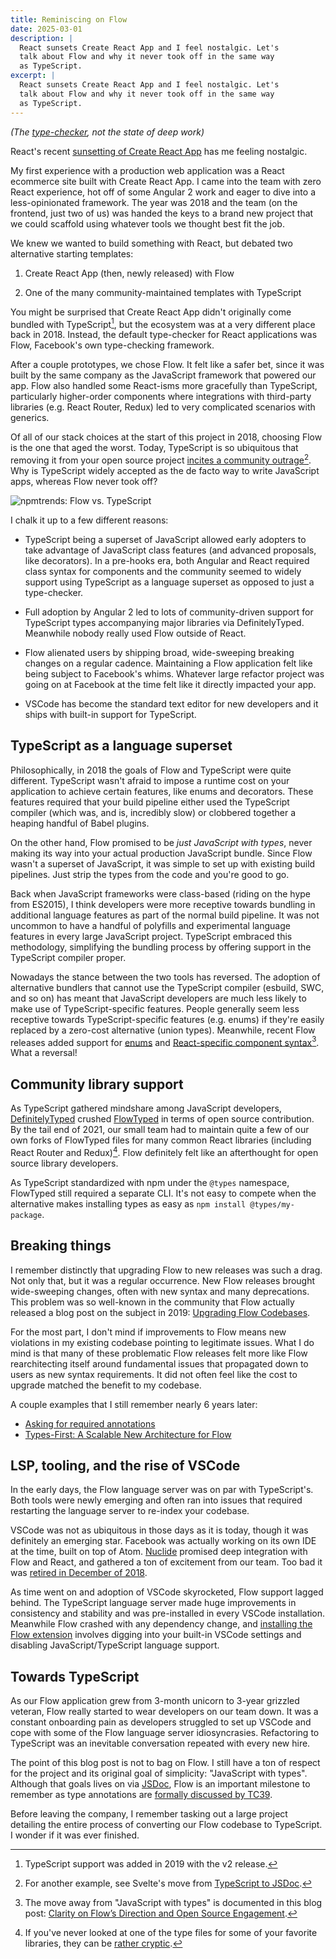```yaml
---
title: Reminiscing on Flow
date: 2025-03-01
description: |
  React sunsets Create React App and I feel nostalgic. Let's
  talk about Flow and why it never took off in the same way
  as TypeScript.
excerpt: |
  React sunsets Create React App and I feel nostalgic. Let's
  talk about Flow and why it never took off in the same way
  as TypeScript.
---
```


_(The [type-checker](https://flow.org/), not the state of deep work)_

React's recent
[sunsetting of Create React App](https://react.dev/blog/2025/02/14/sunsetting-create-react-app)
has me feeling nostalgic.

My first experience with a production web application was a React ecommerce site
built with Create React App. I came into the team with zero React experience,
hot off of some Angular 2 work and eager to dive into a less-opinionated
framework. The year was 2018 and the team (on the frontend, just two of us) was
handed the keys to a brand new project that we could scaffold using whatever
tools we thought best fit the job.

We knew we wanted to build something with React, but debated two alternative
starting templates:

1. Create React App (then, newly released) with Flow

2. One of the many community-maintained templates with TypeScript

You might be surprised that Create React App didn't originally come bundled with
TypeScript[^1], but the ecosystem was at a very different place back in 2018.
Instead, the default type-checker for React applications was Flow, Facebook's
own type-checking framework.

After a couple prototypes, we chose Flow. It felt like a safer bet, since it was
built by the same company as the JavaScript framework that powered our app. Flow
also handled some React-isms more gracefully than TypeScript, particularly
higher-order components where integrations with third-party libraries (e.g.
React Router, Redux) led to very complicated scenarios with generics.

Of all of our stack choices at the start of this project in 2018, choosing Flow
is the one that aged the worst. Today, TypeScript is so ubiquitous that removing
it from your open source project
[incites a community outrage](https://world.hey.com/dhh/open-source-hooliganism-and-the-typescript-meltdown-a474bfda)[^2].
Why is TypeScript widely accepted as the de facto way to write JavaScript apps,
whereas Flow never took off?

![npmtrends: Flow vs. TypeScript](/img/flow-vs-typescript.png)

I chalk it up to a few different reasons:

- TypeScript being a superset of JavaScript allowed early adopters to take
  advantage of JavaScript class features (and advanced proposals, like
  decorators). In a pre-hooks era, both Angular and React required class syntax
  for components and the community seemed to widely support using TypeScript as
  a language superset as opposed to just a type-checker.

- Full adoption by Angular 2 led to lots of community-driven support for
  TypeScript types accompanying major libraries via DefinitelyTyped. Meanwhile
  nobody really used Flow outside of React.

- Flow alienated users by shipping broad, wide-sweeping breaking changes on a
  regular cadence. Maintaining a Flow application felt like being subject to
  Facebook's whims. Whatever large refactor project was going on at Facebook at
  the time felt like it directly impacted your app.

- VSCode has become the standard text editor for new developers and it ships
  with built-in support for TypeScript.

## TypeScript as a language superset

Philosophically, in 2018 the goals of Flow and TypeScript were quite different.
TypeScript wasn't afraid to impose a runtime cost on your application to achieve
certain features, like enums and decorators. These features required that your
build pipeline either used the TypeScript compiler (which was, and is,
incredibly slow) or clobbered together a heaping handful of Babel plugins.

On the other hand, Flow promised to be _just JavaScript with types_, never
making its way into your actual production JavaScript bundle. Since Flow wasn't
a superset of JavaScript, it was simple to set up with existing build pipelines.
Just strip the types from the code and you're good to go.

Back when JavaScript frameworks were class-based (riding on the hype from
ES2015), I think developers were more receptive towards bundling in additional
language features as part of the normal build pipeline. It was not uncommon to
have a handful of polyfills and experimental language features in every large
JavaScript project. TypeScript embraced this methodology, simplifying the
bundling process by offering support in the TypeScript compiler proper.

Nowadays the stance between the two tools has reversed. The adoption of
alternative bundlers that cannot use the TypeScript compiler (esbuild, SWC, and
so on) has meant that JavaScript developers are much less likely to make use of
TypeScript-specific features. People generally seem less receptive towards
TypeScript-specific features (e.g. enums) if they're easily replaced by a
zero-cost alternative (union types). Meanwhile, recent Flow releases added
support for [enums](https://flow.org/en/docs/enums/) and
[React-specific component syntax](https://flow.org/en/docs/react/component-syntax/)[^3].
What a reversal!

## Community library support

As TypeScript gathered mindshare among JavaScript developers,
[DefinitelyTyped](https://definitelytyped.org/) crushed
[FlowTyped](https://github.com/flow-typed/flow-typed) in terms of open source
contribution. By the tail end of 2021, our small team had to maintain quite a
few of our own forks of FlowTyped files for many common React libraries
(including React Router and Redux)[^4]. Flow definitely felt like an
afterthought for open source library developers.

As TypeScript standardized with npm under the `@types` namespace, FlowTyped
still required a separate CLI. It's not easy to compete when the alternative
makes installing types as easy as `npm install @types/my-package`.

## Breaking things

I remember distinctly that upgrading Flow to new releases was such a drag. Not
only that, but it was a regular occurrence. New Flow releases brought
wide-sweeping changes, often with new syntax and many deprecations. This problem
was so well-known in the community that Flow actually released a blog post on
the subject in 2019:
[Upgrading Flow Codebases](https://medium.com/flow-type/upgrading-flow-codebases-40ef8dd3ccd8).

For the most part, I don't mind if improvements to Flow means new violations in
my existing codebase pointing to legitimate issues. What I do mind is that many
of these problematic Flow releases felt more like Flow rearchitecting itself
around fundamental issues that propagated down to users as new syntax
requirements. It did not often feel like the cost to upgrade matched the benefit
to my codebase.

A couple examples that I still remember nearly 6 years later:

- [Asking for required annotations](https://medium.com/flow-type/asking-for-required-annotations-64d4f9c1edf8)
- [Types-First: A Scalable New Architecture for Flow](https://medium.com/flow-type/types-first-a-scalable-new-architecture-for-flow-3d8c7ba1d4eb)

## LSP, tooling, and the rise of VSCode

In the early days, the Flow language server was on par with TypeScript's. Both
tools were newly emerging and often ran into issues that required restarting the
language server to re-index your codebase.

VSCode was not as ubiquitous in those days as it is today, though it was
definitely an emerging star. Facebook was actually working on its own IDE at the
time, built on top of Atom. [Nuclide](https://nuclide.io/) promised deep
integration with Flow and React, and gathered a ton of excitement from our team.
Too bad it was
[retired in December of 2018](https://atom-editor.cc/blog/2018/12/12/facebook-retires-nuclide-extension/).

As time went on and adoption of VSCode skyrocketed, Flow support lagged behind.
The TypeScript language server made huge improvements in consistency and
stability and was pre-installed in every VSCode installation. Meanwhile Flow
crashed with any dependency change, and
[installing the Flow extension](https://marketplace.visualstudio.com/items?itemName=flowtype.flow-for-vscode)
involves digging into your built-in VSCode settings and disabling
JavaScript/TypeScript language support.

## Towards TypeScript

As our Flow application grew from 3-month unicorn to 3-year grizzled veteran,
Flow really started to wear developers on our team down. It was a constant
onboarding pain as developers struggled to set up VSCode and cope with some of
the Flow language server idiosyncrasies. Refactoring to TypeScript was an
inevitable conversation repeated with every new hire.

The point of this blog post is not to bag on Flow. I still have a ton of respect
for the project and its original goal of simplicity: "JavaScript with types".
Although that goals lives on via [JSDoc](https://github.com/jsdoc/jsdoc), Flow
is an important milestone to remember as type annotations are
[formally discussed by TC39](https://tc39.es/proposal-type-annotations/).

Before leaving the company, I remember tasking out a large project detailing the
entire process of converting our Flow codebase to TypeScript. I wonder if it was
ever finished.

[^1]: TypeScript support was added in 2019 with the v2 release.

[^2]:
    For another example, see Svelte's move from
    [TypeScript to JSDoc](https://github.com/sveltejs/svelte/pull/8569).

[^3]:
    The move away from "JavaScript with types" is documented in this blog post:
    [Clarity on Flow’s Direction and Open Source Engagement](https://medium.com/flow-type/clarity-on-flows-direction-and-open-source-engagement-e721a4eb4d8b).

[^4]:
    If you've never looked at one of the type files for some of your favorite
    libraries, they can be
    [rather cryptic](https://github.com/flow-typed/flow-typed/blob/main/definitions/npm/react-redux_v6.x.x/flow_v0.104.x-0.141.x/react-redux_v6.x.x.js).
